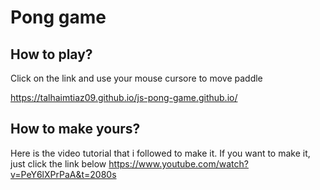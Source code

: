
# Pong game

## How to play?
Click on the link and use your mouse cursore to move paddle

https://talhaimtiaz09.github.io/js-pong-game.github.io/

## How to make yours?
Here is the video tutorial that i followed to make it. If you want to make it, just click the link below
https://www.youtube.com/watch?v=PeY6lXPrPaA&t=2080s
